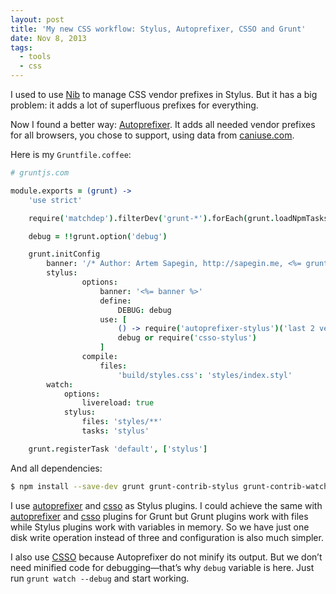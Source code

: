 ```yaml
---
layout: post
title: 'My new CSS workflow: Stylus, Autoprefixer, CSSO and Grunt'
date: Nov 8, 2013
tags:
  - tools
  - css
---
```


I used to use [Nib](http://visionmedia.github.io/nib/) to manage CSS vendor prefixes in Stylus. But it has a big problem: it adds a lot of superfluous prefixes for everything.

Now I found a better way: [Autoprefixer](https://github.com/ai/autoprefixer). It adds all needed vendor prefixes for all browsers, you chose to support, using data from [caniuse.com](http://caniuse.com/).

Here is my `Gruntfile.coffee`:

```coffeescript
# gruntjs.com

module.exports = (grunt) ->
	'use strict'

	require('matchdep').filterDev('grunt-*').forEach(grunt.loadNpmTasks)

	debug = !!grunt.option('debug')

	grunt.initConfig
		banner: '/* Author: Artem Sapegin, http://sapegin.me, <%= grunt.template.today("yyyy") %> */\n'
		stylus:
				options:
					banner: '<%= banner %>'
					define:
						DEBUG: debug
					use: [
						() -> require('autoprefixer-stylus')('last 2 versions', 'ie 8')
						debug or require('csso-stylus')
					]
				compile:
					files:
						'build/styles.css': 'styles/index.styl'
		watch:
			options:
				livereload: true
			stylus:
				files: 'styles/**'
				tasks: 'stylus'

	grunt.registerTask 'default', ['stylus']
```

And all dependencies:

```bash
$ npm install --save-dev grunt grunt-contrib-stylus grunt-contrib-watch autoprefixer-stylus autoprefixer-csso matchdep
```

I use [autoprefixer](https://github.com/jenius/autoprefixer-stylus) and [csso](https://github.com/sapegin/csso-stylus) as Stylus plugins. I could achieve the same with [autoprefixer](https://github.com/nDmitry/grunt-autoprefixer) and [csso](https://github.com/t32k/grunt-csso) plugins for Grunt but Grunt plugins work with files while Stylus plugins work with variables in memory. So we have just one disk write operation instead of three and configuration is also much simpler.

I also use [CSSO](https://github.com/css/csso) because Autoprefixer do not minify its output. But we don’t need minified code for debugging—that’s why `debug` variable is here. Just run `grunt watch --debug` and start working.
